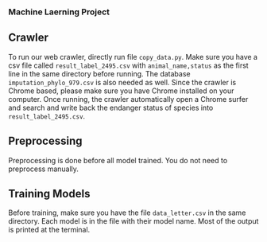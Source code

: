 ### Machine Laerning Project

## Crawler
To run our web crawler, directly run file `copy_data.py`. Make sure you have a csv file called `result_label_2495.csv` with `animal_name,status` as the first line in the same directory before running. The database `imputation_phylo_979.csv` is also needed as well. Since the crawler is Chrome based, please make sure you have Chrome installed on your computer. Once running, the crawler automatically open a Chrome surfer and search and write back the endanger status of species into `result_label_2495.csv`.

## Preprocessing
Preprocessing is done before all model trained. You do not need to preprocess manually.

## Training Models
Before training, make sure you have the file `data_letter.csv` in the same directory. Each model is in the file with their model name. Most of the output is printed at the terminal.